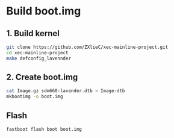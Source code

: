 # Build boot.img

## 1. Build kernel

```sh
git clone https://github.com/ZXlieC/xec-mainline-project.git
cd xec-mainline-project
make defconfig_lavennder
```

## 2. Create boot.img
```sh
cat Image.gz sdm660-lavender.dtb > Image-dtb
mkbootimg -o boot.img
```

## Flash
```sh
fastboot flash boot boot.img
```
